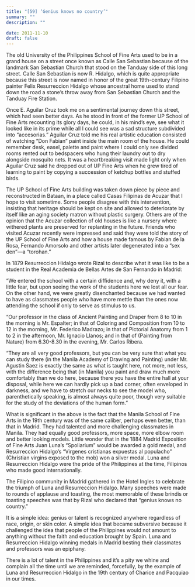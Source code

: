 ```yaml
---
title: "[59] ‘Genius knows no country’"
summary: ""
description: ""

date: 2011-11-10
draft: false
---
```


The old University of the Philippines School of Fine Arts used to be in a grand house on a street once known as Calle San Sebastian because of the landmark San Sebastian Church that stood on the Tanduay side of this long street. Calle San Sebastian is now R. Hidalgo, which is quite appropriate because this street is now named in honor of the great 19th-century Filipino painter Felix Resurreccion Hidalgo whose ancestral home used to stand down the road a stone’s throw away from San Sebastian Church and the Tanduay Fire Station.

Once E. Aguilar Cruz took me on a sentimental journey down this street, which had seen better days. As he stood in front of the former UP School of Fine Arts recounting its glory days, he could, in his mind’s eye, see what it looked like in its prime while all I could see was a sad structure subdivided into “accesorias.” Aguilar Cruz told me his real artistic education consisted of watching “Don Fabian” paint inside the main room of the house. He could remember desk, easel, palette and paint where I could only see divided rooms rented out to bedspacers who hung their laundry out to dry alongside mosquito nets. It was a heartbreaking visit made light only when Aguilar Cruz said he dropped out of UP Fine Arts when he grew tired of learning to paint by copying a succession of ketchup bottles and stuffed birds.

The UP School of Fine Arts building was taken down piece by piece and reconstructed in Bataan, in a place called Casas Filipinas de Acuzar that I hope to visit sometime. Some people disagree with this intervention, insisting that heritage should be kept on site and allowed to deteriorate by itself like an aging society matron without plastic surgery. Others are of the opinion that the Acuzar collection of old houses is like a nursery where withered plants are preserved for replanting in the future. Friends who visited Acuzar recently were impressed and said they were told the story of the UP School of Fine Arts and how a house made famous by Fabian de la Rosa, Fernando Amorsolo and other artists later degenerated into a “sex den”—a “torohan.”

In 1879 Resurreccion Hidalgo wrote Rizal to describe what it was like to be a student in the Real Academia de Bellas Artes de San Fernando in Madrid:

“We entered the school with a certain diffidence and, why deny it, with a little fear, but upon seeing the work of the students here we lost all our fear. On the other hand, we were greatly disenchanted because we had wanted to have as classmates people who have more mettle than the ones now attending the school if only to serve as stimulus to us.

“Our professor in the class of Ancient Painting and Draper from 8 to 10 in the morning is Mr. Espalter; in that of Coloring and Composition from 10 to 12 in the morning, Mr. Federico Madrazo; in that of Pictorial Anatomy from 1 to 2 in the afternoon, Mr. Ignacio Llanos; and in that of (Painting from Nature) from 6.30-8.30 in the evening, Mr. Carlos Ribera.

“They are all very good professors, but you can be very sure that what you can study there (in the Manila Academy of Drawing and Painting) under Mr. Agustin Saez is exactly the same as what is taught here, not more, not less, with the difference being that (in Manila) you paint and draw much more comfortably than we do here, because there you have the entire hall at your disposal, while here we can hardly pick up a bad corner, often enveloped in darkness, and we have to stretch our necks to see the model who, parenthetically speaking, is almost always quite poor, though very suitable for the study of the deviations of the human form.”

What is significant in the above is the fact that the Manila School of Fine Arts in the 19th century was of the same caliber, perhaps even better, than that in Madrid. They had talented and more challenging classmates in Manila. They had equally good professors, more space, more elbow room and better looking models. Little wonder that in the 1884 Madrid Exposition of Fine Arts Juan Luna’s “Spoliarium” would be awarded a gold medal, and Resurreccion Hidalgo’s “Virgenes cristianas expuestas al populacho” (Christian virgins exposed to the mob) won a silver medal. Luna and Resurreccion Hidalgo were the pride of the Philippines at the time, Filipinos who made good internationally.

The Filipino community in Madrid gathered in the Hotel Ingles to celebrate the triumph of Luna and Resurreccion Hidalgo. Many speeches were made to rounds of applause and toasting, the most memorable of these brindis or toasting speeches was that by Rizal who declared that “genius knows no country.”

It is a simple idea: genius or talent is recognized anywhere regardless of race, origin, or skin color. A simple idea that became subversive because it challenged the idea that people of the Philippines would not amount to anything without the faith and education brought by Spain. Luna and Resurreccion Hidalgo winning medals in Madrid besting their classmates and professors was an epiphany.

There is a lot of talent in the Philippines and it’s a pity we whine and complain all the time until we are reminded, forcefully, by the example of Luna and Resurreccion Hidalgo in the 19th century of Charice and Pacquiao in our times.
